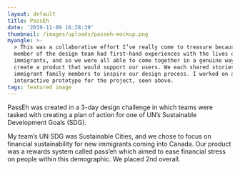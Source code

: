 ```yaml
---
layout: default
title: PassEh
date: '2019-11-09 16:38:39'
thumbnail: /images/uploads/passeh-mockup.png
myangle: >-
  > This was a collaborative effort I’ve really come to treasure because every
  member of the design team had first-hand experiences with the lives of
  immigrants, and so we were all able to come together in a genuine way to
  create a product that would support our users. We each shared stories of our
  immigrant family members to inspire our design process. I worked on a simple
  interactive prototype for the project, seen above.
tags: featured image
---
```

PassEh was created in a 3-day design challenge in which teams were tasked with creating a plan of action for one of UN’s Sustainable Development Goals (SDG).

My team’s UN SDG was Sustainable Cities, and we chose to focus on financial sustainability for new immigrants coming into Canada. Our product was a rewards system called pass’eh which aimed to ease financial stress on people within this demographic. We placed 2nd overall.
